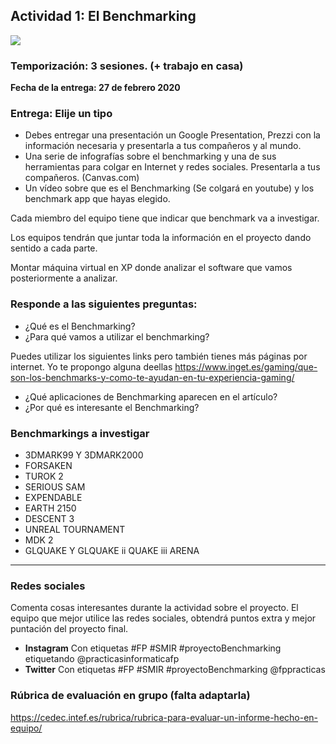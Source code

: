 ## Actividad 1: El Benchmarking

[![](http://img.youtube.com/vi/kl9ErL9BM68/0.jpg)](http://www.youtube.com/watch?v=kl9ErL9BM68 "Introducción al proyecto Benchmarking")

### Temporización: 3 sesiones. (+ trabajo en casa)
**Fecha de la entrega: 27 de febrero 2020**

### Entrega: Elije un tipo

* Debes entregar una presentación un Google Presentation, Prezzi con la información necesaria y presentarla a tus compañeros y al mundo.
* Una serie de infografías sobre el benchmarking y una de sus herramientas para colgar en Internet y redes sociales. Presentarla a tus compañeros. (Canvas.com)
* Un vídeo sobre que es el Benchmarking (Se colgará en youtube) y los benchmark app que hayas elegido.

Cada miembro del equipo tiene que indicar que benchmark va a investigar.

Los equipos tendrán que juntar toda la información en el proyecto dando sentido a cada parte.

Montar máquina virtual en XP donde analizar el software que vamos posteriormente a analizar.


### Responde a las siguientes preguntas:

* ¿Qué es el Benchmarking?
* ¿Para qué vamos a utilizar el benchmarking?


Puedes utilizar los siguientes links pero también tienes más páginas por internet. Yo te propongo alguna deellas
https://www.inget.es/gaming/que-son-los-benchmarks-y-como-te-ayudan-en-tu-experiencia-gaming/

* ¿Qué aplicaciones de Benchmarking aparecen en el artículo?
* ¿Por qué es interesante el Benchmarking?

### Benchmarkings a investigar
* 3DMARK99 Y 3DMARK2000
* FORSAKEN
* TUROK 2
* SERIOUS SAM
* EXPENDABLE
* EARTH 2150
* DESCENT 3
* UNREAL TOURNAMENT
* MDK 2
* GLQUAKE Y GLQUAKE ii QUAKE iii ARENA
***

### Redes sociales
Comenta cosas interesantes durante la actividad sobre el proyecto. El equipo que mejor utilice las redes sociales, obtendrá puntos extra y mejor puntación del proyecto final.

* **Instagram** Con etiquetas #FP #SMIR #proyectoBenchmarking etiquetando @practicasinformaticafp 
* **Twitter** Con etiquetas #FP #SMIR #proyectoBenchmarking @fppracticas

### Rúbrica de evaluación en grupo (falta adaptarla)
https://cedec.intef.es/rubrica/rubrica-para-evaluar-un-informe-hecho-en-equipo/
